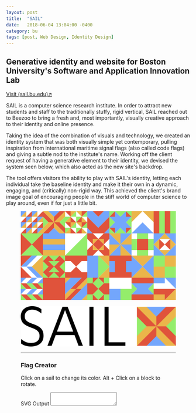 ```yaml
---
layout: post
title:  "SAIL"
date:   2018-06-04 13:04:00 -0400
category: bu
tags: [post, Web Design, Identity Design]
---
```

<div class="post-info">
  <div class="headline">
    <h2>Generative identity and website for Boston University's Software and Application Innovation Lab</h2>
    <a href="https://sail.bu.edu/"><span>Visit (sail.bu.edu)↗</span></a>
  </div>
  <div class="post-intro">
    <p>SAIL is a computer science research institute. In order to attract new students and staff to the traditionally stuffy, rigid vertical, SAIL reached out to Beezoo to bring a fresh and, most importantly, visually creative approach to their identity and online presence.</p>
    <p>Taking the idea of the combination of visuals and technology, we created an identity system that was both visually simple yet contemporary, pulling inspiration from international maritime signal flags (also called code flags) and giving a subtle nod to the institute's name. Working off the client request of having a generative element to their identity, we devised the system seen below, which also acted as the new site's backdrop.</p>
    <p>The tool offers visitors the ability to play with SAIL's identity, letting each individual take the baseline identity and make it their own in a dynamic, engaging, and (critically) non-rigid way. This achieved the client's brand image goal of encouraging people in the stiff world of computer science to play around, even if for just a little bit.</p>
  </div>
</div>
<figure class="img-grid fourths">
  <img class="full" src="/assets/media/bu/sail_pattern.svg">
</figure>
<figure class="img-grid fourths">
  <div class="empty"></div>
  <img class="one-half" src="/assets/media/bu/sail_logo.svg">
</figure>
<figure class="img-grid fourths">
  <div class="col-md-3 full">
    <hr>
    <h3>Flag Creator</h3>
    <p>Click on a sail to change its color. Alt + Click on a block to rotate.</p>
  </div>
  <div class="full row">
    <div id="svg" class="col-md-9">
    </div>
  </div>
  <div class="col-md-3 full">
    <form id="pattern-options">
    <!--
      <div class="form-group">
        <label for="pattern-size">Pattern Size</label>
        <input id="pattern-size" class="form-control" type="numeric" value="">
      </div>
      <div class="form-group">
        <label for="grid-size-x">Grid Size X</label>
        <input id="grid-size-x" class="form-control" type="numeric" value="">
      </div>
      <div class="form-group">
        <label for="grid-size-y">Grid Size Y</label>
        <input id="grid-size-y" class="form-control" type="numeric" value="">
      </div>
      -->
      <div class="form-group">
        <label for="svg-text">SVG Output</label>
        <textarea id="svg-text" class="form-control"></textarea>
      </div>
    </form>
  </div>
</figure>
